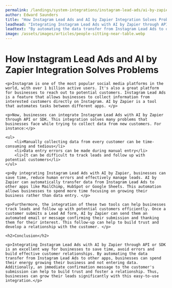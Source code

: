 ```yaml
---
permalink: /landings/system-integrations/instagram-lead-ads/ai-by-zapier
author: Edward Saunders
title: "How Instagram Lead Ads and AI by Zapier Integration Solves Problems"
leadhead: "Integrating Instagram Lead Ads with AI by Zapier through API or SDK is an excellent way for businesses to save time, avoid errors and build effective customer relationships"
leadtext: "By automating the data transfer from Instagram Lead Ads to other apps, businesses can spend their energy growing their business and not entering data. Additionally, an immediate confirmation message to the customer's submission can help to build trust and foster a relationship. Thus, businesses can grow their leads significantly with this easy-to-use integration."
image: /assets/images/articles/people-sitting-near-table.webp
---
```

<div class="arttext">	<h1>How Instagram Lead Ads and AI by Zapier Integration Solves Problems</h1>

	<p>Instagram is one of the most popular social media platforms in the world, with over 1 billion active users. It's also a great platform for businesses to reach out to potential customers. Instagram Lead Ads is a feature that allows businesses to collect information from interested customers directly on Instagram. AI by Zapier is a tool that automates tasks between different apps. </p>

	<p>Now, businesses can integrate Instagram Lead Ads with AI by Zapier through API or SDK. This integration solves many problems that businesses face while trying to collect data from new customers. For instance:</p>

	<ul>
		<li>Manually collecting data from every customer can be time-consuming and tedious</li>
		<li>Data entry errors can be made during manual entry</li>
		<li>It can be difficult to track leads and follow up with potential customers</li>
	</ul>

	<p>By integrating Instagram Lead Ads with AI by Zapier, businesses can save time, reduce human errors and effectively manage leads. AI by Zapier can automatically transfer data from Instagram Lead Ads to other apps like MailChimp, HubSpot or Google Sheets. This automation allows businesses to spend more time focusing on growing their business rather than data entry. </p>

	<p>Furthermore, the integration of these two tools can help businesses track leads and follow up with potential customers efficiently. Once a customer submits a Lead Ad form, AI by Zapier can send them an automated email or message confirming their submission and thanking them for their interest. This follow-up can help to build trust and develop a relationship with the customer. </p>

	<h2>Conclusion</h2>

	<p>Integrating Instagram Lead Ads with AI by Zapier through API or SDK is an excellent way for businesses to save time, avoid errors and build effective customer relationships. By automating the data transfer from Instagram Lead Ads to other apps, businesses can spend their energy growing their business and not entering data. Additionally, an immediate confirmation message to the customer's submission can help to build trust and foster a relationship. Thus, businesses can grow their leads significantly with this easy-to-use integration.</p>

</div>